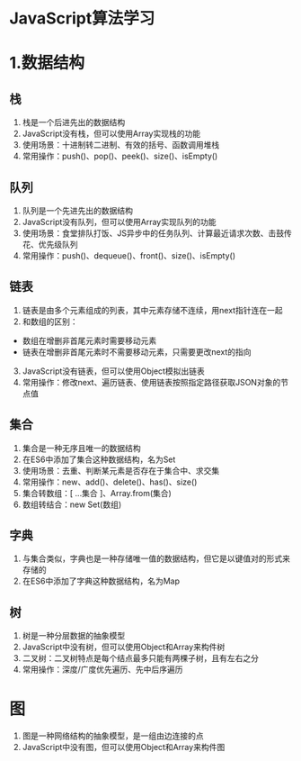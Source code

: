 # JavaScript算法学习

# 1.数据结构

## 栈
1. 栈是一个后进先出的数据结构
2. JavaScript没有栈，但可以使用Array实现栈的功能
3. 使用场景：十进制转二进制、有效的括号、函数调用堆栈
4. 常用操作：push()、pop()、peek()、size()、isEmpty()

## 队列
1. 队列是一个先进先出的数据结构
2. JavaScript没有队列，但可以使用Array实现队列的功能
3. 使用场景：食堂排队打饭、JS异步中的任务队列、计算最近请求次数、击鼓传花、优先级队列
4. 常用操作：push()、dequeue()、front()、size()、isEmpty()

## 链表
1. 链表是由多个元素组成的列表，其中元素存储不连续，用next指针连在一起
2. 和数组的区别：
  * 数组在增删非首尾元素时需要移动元素
  * 链表在增删非首尾元素时不需要移动元素，只需要更改next的指向
3. JavaScript没有链表，但可以使用Object模拟出链表
4. 常用操作：修改next、遍历链表、使用链表按照指定路径获取JSON对象的节点值

## 集合
1. 集合是一种无序且唯一的数据结构
2. 在ES6中添加了集合这种数据结构，名为Set
3. 使用场景：去重、判断某元素是否存在于集合中、求交集
4. 常用操作：new、add()、delete()、has()、size()
5. 集合转数组：[ ...集合 ]、Array.from(集合)
6. 数组转结合：new Set(数组)

## 字典
1. 与集合类似，字典也是一种存储唯一值的数据结构，但它是以键值对的形式来存储的
2. 在ES6中添加了字典这种数据结构，名为Map

## 树
1. 树是一种分层数据的抽象模型
2. JavaScript中没有树，但可以使用Object和Array来构件树
3. 二叉树：二叉树特点是每个结点最多只能有两棵子树，且有左右之分
4. 常用操作：深度/广度优先遍历、先中后序遍历

# 图
1. 图是一种网络结构的抽象模型，是一组由边连接的点
2. JavaScript中没有图，但可以使用Object和Array来构件图